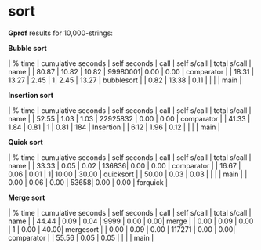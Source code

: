 # sort

**Gprof**  results for 10,000-strings:

**Bubble sort**
 
| % time | cumulative seconds | self seconds |     call   | self s/call | total s/call |     name   |
|  80.87 |              10.82 |        10.82 |    99980001|        0.00 |         0.00 | comparator |
|  18.31 |              13.27 |         2.45 |           1|        2.45 |        13.27 | bubblesort |
|   0.82 |              13.38 |         0.11 |            |             |              | main       |

**Insertion sort**

| % time | cumulative seconds | self seconds |     call   | self s/call | total s/call |     name   |
|  52.55 |             1.03   |       1.03   | 22925832   |        0.00 |         0.00 | comparator |
|  41.33 |             1.84   |        0.81  |          1 |       0.81  |       184    | Insertion  |
|   6.12 |             1.96   |         0.12 |            |             |              | main       |

**Quick sort**

| % time | cumulative seconds | self seconds |     call   | self s/call | total s/call |     name   |
|  33.33 |               0.05 |         0.02 |      136836|        0.00 |         0.00 | comparator |
|  16.67 |               0.06 |         0.01 |           1|       10.00 |        30.00 | quicksort |
|  50.00 |               0.03 |         0.03 |            |             |              | main       |
|   0.00 |               0.06 |         0.00 |       53658|        0.00 |         0.00 | forquick   |

**Merge sort**

| % time | cumulative seconds | self seconds |     call   | self s/call | total s/call |     name   |
|  44.44 |               0.09 |         0.04 |       9999 |        0.00 |          0.00| merge      |
|   0.00 |               0.09 |         0.00 |          1 |        0.00 |         40.00| mergesort  |
|   0.00 |               0.09 |         0.00 |     117271 |        0.00 |          0.00| comparator |
|  55.56 |               0.05 |         0.05 |            |             |              | main       |
